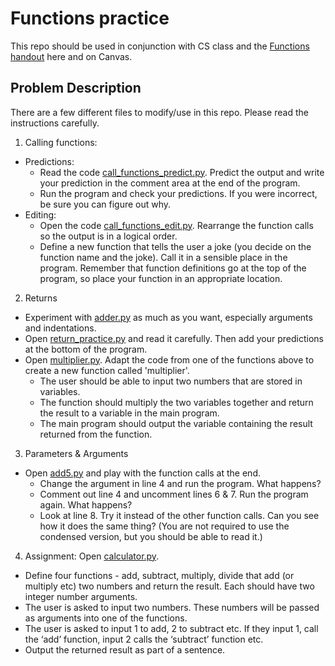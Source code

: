 # Functions practice
This repo should be used in conjunction with CS class and the [Functions handout](https://github.com/maleich/CS-lesson-plans/blob/master/Functions.md) here and on Canvas.

## Problem Description
There are a few different files to modify/use in this repo. Please read the instructions carefully. 
1) Calling functions:
  - Predictions:
    - Read the code [call_functions_predict.py](call_functions_predict.py). Predict the output and write your prediction in the comment area at the end of the program.
    - Run the program and check your predictions. If you were incorrect, be sure you can figure out why.
  - Editing:
    - Open the code [call_functions_edit.py](call_functions_edit.py). Rearrange the function calls so the output is in a logical order.
    - Define a new function that tells the user a joke (you decide on the function name and the joke). Call it in a sensible place in the program. Remember that function definitions go at the top of the program, so place your function in an appropriate location.
2) Returns
  - Experiment with [adder.py](adder.py) as much as you want, especially arguments and indentations.
  - Open [return_practice.py](return_practice.py) and read it carefully. Then add your predictions at the bottom of the program.
  - Open [multiplier.py](multiplier.py). Adapt the code from one of the functions above to create a new function called 'multiplier'.
    - The user should be able to input two numbers that are stored in variables.
    - The function should multiply the two variables together and return the result to a variable in the main program.
    - The main program should output the variable containing the result returned from the function.
3) Parameters & Arguments
  - Open [add5.py](add5.py) and play with the function calls at the end. 
    - Change the argument in line 4 and run the program. What happens?
    - Comment out line 4 and uncomment lines 6 & 7. Run the program again. What happens?
    - Look at line 8. Try it instead of the other function calls. Can you see how it does the same thing? (You are not required to use the condensed version, but you should be able to read it.)
4) Assignment: Open [calculator.py](calculator.py).
  - Define four functions - add, subtract, multiply, divide that add (or multiply etc) two numbers and return the result. Each should have two integer number arguments.
  - The user is asked to input two numbers. These numbers will be passed as arguments into one of the functions.
  - The user is asked to input 1 to add, 2 to subtract etc. If they input 1, call the ‘add’ function, input 2 calls the ‘subtract’ function etc.
  - Output the returned result as part of a sentence.
  

